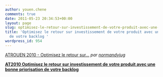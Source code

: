 ```yaml
---
author: youen.chene
comments: true
date: 2011-05-23 20:34:53+00:00
layout: page
slug: optimisez-le-retour-sur-investissement-de-votre-produit-avec-une-bonne-priorisation-de-votre-backlog
title: 'Optimisez le retour sur investissement de votre produit avec une bonne priorisation
  de votre backlog '
wordpress_id: 954
---
```


  
[ATROUEN 2010 - Optimisez le retour sur...](http://www.dailymotion.com/video/xivexc_atrouen-2010-optimisez-le-retour-sur-investissement-de-votre-produit-avec-une-bonne-priorisation-de_tech) _par [normandyjug](http://www.dailymotion.com/normandyjug)_



**[AT2010 Optimisez le retour sur investissement de votre produit avec une bonne priorisation de votre backlog](http://www.slideshare.net/normandyjug/optimisez-le-retour-sur-investissement-de-votre-produit-avec-une-bonne-priorisation-de-votre-backlog)**

